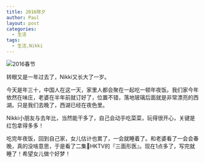 ```yaml
---
title: 2016除夕
author: Paul
layout: post
categories:
  - 生活
tags:
  - 生活,Nikki
---
```


![2016春节](http://img7.chztv.com/2016-0103/SpringFestivalEve.jpg)

转眼又是一年过去了，Nikki又长大了一岁。

今天是年三十，中国人在这一天，家里人都会聚在一起吃一顿年夜饭。我们家今年依然在味庄，老婆在半年前就订好了，位置不错，落地玻璃后面就是非常漂亮的西湖。只是我们去晚了，西湖已经在夜色里。

Nikki小朋友与去年比，当然能干多了，自己会动手吃菜菜，玩得很开心，关键是红包拿得多多！

吃完年夜饭，回到自己家，女儿估计也累了，一会就睡着了。和老婆看了一会会春晚，真的没啥意思，于是看了二集HKTV的『三面形医』。现在1点多了，写完就睡了！希望女儿做个好梦！